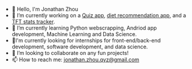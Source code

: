 * 👋 Hello, I'm Jonathan Zhou
* 🔭 I’m currently working on a [Quiz app](https://github.com/agiledev-students-spring-2023/final-project-quizverse), [diet recommendation app](https://github.com/chiyanz/Diet-App), and a [TFT stats tracker](https://github.com/chiyanz/tft-tracker).
* 🌱 I’m currently learning Python webscrapping, Andriod app development, Machine Learning and Data Science.
* 👀I'm currently looking for internships for front-end/back-end development, software development, and data science.
* 👯 I’m looking to collaborate on any fun projects!
* 📫 How to reach me: jonathan.zhou.qyz@gmail.com


<!--
**chiyanz/chiyanz** is a ✨ _special_ ✨ repository because its `README.md` (this file) appears on your GitHub profile.

Here are some ideas to get you started:

- 🔭 I’m currently working on ...
- 🌱 I’m currently learning ...
- 👯 I’m looking to collaborate on ...
- 🤔 I’m looking for help with ...
- 💬 Ask me about ...
- 📫 How to reach me: ...
- 😄 Pronouns: ...
- ⚡ Fun fact: ...
-->

